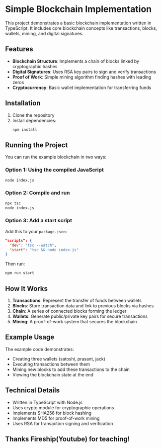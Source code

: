 # Simple Blockchain Implementation

This project demonstrates a basic blockchain implementation written in TypeScript. It includes core blockchain concepts like transactions, blocks, wallets, mining, and digital signatures.

## Features

- **Blockchain Structure**: Implements a chain of blocks linked by cryptographic hashes
- **Digital Signatures**: Uses RSA key pairs to sign and verify transactions
- **Proof of Work**: Simple mining algorithm finding hashes with leading zeros
- **Cryptocurrency**: Basic wallet implementation for transferring funds

## Installation

1. Clone the repository
2. Install dependencies:
   ```bash
   npm install
   ```

## Running the Project

You can run the example blockchain in two ways:

### Option 1: Using the compiled JavaScript
```bash
node index.js
```

### Option 2: Compile and run
```bash
npx tsc
node index.js
```

### Option 3: Add a start script
Add this to your `package.json`:
```json
"scripts": {
  "dev": "tsc --watch",
  "start": "tsc && node index.js"
}
```
Then run:
```bash
npm run start
```

## How It Works

1. **Transactions**: Represent the transfer of funds between wallets
2. **Blocks**: Store transaction data and link to previous blocks via hashes
3. **Chain**: A series of connected blocks forming the ledger
4. **Wallets**: Generate public/private key pairs for secure transactions
5. **Mining**: A proof-of-work system that secures the blockchain

## Example Usage

The example code demonstrates:
- Creating three wallets (satoshi, prasant, jack)
- Executing transactions between them
- Mining new blocks to add these transactions to the chain
- Viewing the blockchain state at the end

## Technical Details

- Written in TypeScript with Node.js
- Uses crypto module for cryptographic operations
- Implements SHA256 for block hashing
- Implements MD5 for proof-of-work mining
- Uses RSA for transaction signing and verification

## Thanks Fireship(Youtube) for teaching!